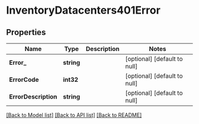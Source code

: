 # InventoryDatacenters401Error

## Properties
Name | Type | Description | Notes
------------ | ------------- | ------------- | -------------
**Error_** | **string** |  | [optional] [default to null]
**ErrorCode** | **int32** |  | [optional] [default to null]
**ErrorDescription** | **string** |  | [optional] [default to null]

[[Back to Model list]](../README.md#documentation-for-models) [[Back to API list]](../README.md#documentation-for-api-endpoints) [[Back to README]](../README.md)


